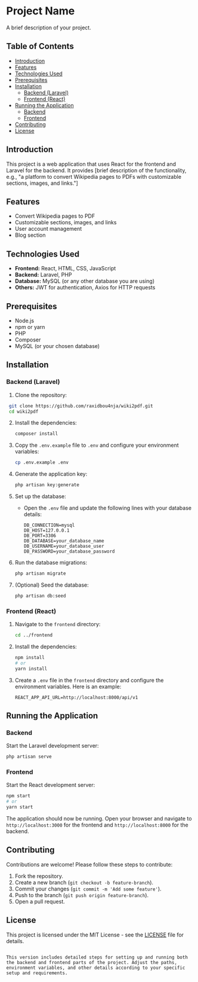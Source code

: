 # Project Name

A brief description of your project.

## Table of Contents

- [Introduction](#introduction)
- [Features](#features)
- [Technologies Used](#technologies-used)
- [Prerequisites](#prerequisites)
- [Installation](#installation)
  - [Backend (Laravel)](#backend-laravel)
  - [Frontend (React)](#frontend-react)
- [Running the Application](#running-the-application)
  - [Backend](#backend)
  - [Frontend](#frontend)
- [Contributing](#contributing)
- [License](#license)

## Introduction

This project is a web application that uses React for the frontend and Laravel for the backend. It provides [brief description of the functionality, e.g., "a platform to convert Wikipedia pages to PDFs with customizable sections, images, and links."]

## Features

- Convert Wikipedia pages to PDF
- Customizable sections, images, and links
- User account management
- Blog section

## Technologies Used

- **Frontend:** React, HTML, CSS, JavaScript
- **Backend:** Laravel, PHP
- **Database:** MySQL (or any other database you are using)
- **Others:** JWT for authentication, Axios for HTTP requests

## Prerequisites

- Node.js
- npm or yarn
- PHP
- Composer
- MySQL (or your chosen database)

## Installation

### Backend (Laravel)

1. Clone the repository:

  ```bash
   git clone https://github.com/raxidbou4nja/wiki2pdf.git
   cd wiki2pdf
   ```

2. Install the dependencies:

   ```bash
   composer install
   ```

3. Copy the `.env.example` file to `.env` and configure your environment variables:

   ```bash
   cp .env.example .env
   ```

4. Generate the application key:

   ```bash
   php artisan key:generate
   ```

5. Set up the database:

   - Open the `.env` file and update the following lines with your database details:

     ```env
     DB_CONNECTION=mysql
     DB_HOST=127.0.0.1
     DB_PORT=3306
     DB_DATABASE=your_database_name
     DB_USERNAME=your_database_user
     DB_PASSWORD=your_database_password
     ```

6. Run the database migrations:

   ```bash
   php artisan migrate
   ```

7. (Optional) Seed the database:

   ```bash
   php artisan db:seed
   ```

### Frontend (React)

1. Navigate to the `frontend` directory:

   ```bash
   cd ../frontend
   ```

2. Install the dependencies:

   ```bash
   npm install
   # or
   yarn install
   ```

3. Create a `.env` file in the `frontend` directory and configure the environment variables. Here is an example:

   ```env
   REACT_APP_API_URL=http://localhost:8000/api/v1
   ```

## Running the Application

### Backend

Start the Laravel development server:

```bash
php artisan serve
```

### Frontend

Start the React development server:

```bash
npm start
# or
yarn start
```

The application should now be running. Open your browser and navigate to `http://localhost:3000` for the frontend and `http://localhost:8000` for the backend.

## Contributing

Contributions are welcome! Please follow these steps to contribute:

1. Fork the repository.
2. Create a new branch (`git checkout -b feature-branch`).
3. Commit your changes (`git commit -m 'Add some feature'`).
4. Push to the branch (`git push origin feature-branch`).
5. Open a pull request.

## License

This project is licensed under the MIT License - see the [LICENSE](LICENSE) file for details.
```

This version includes detailed steps for setting up and running both the backend and frontend parts of the project. Adjust the paths, environment variables, and other details according to your specific setup and requirements.
